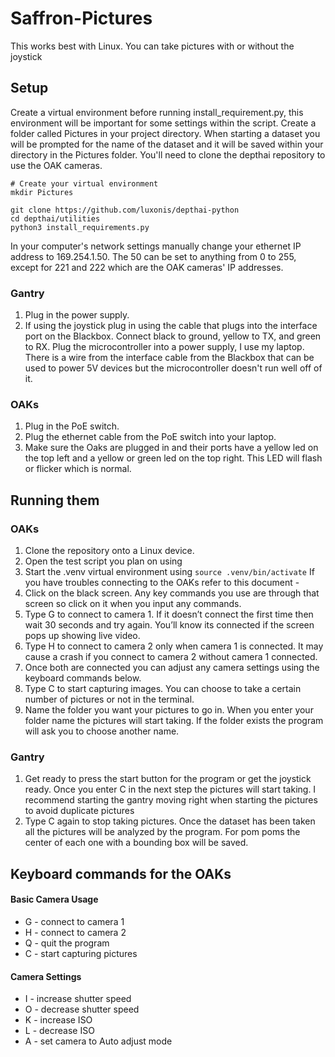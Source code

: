 # Saffron-Pictures

This works best with Linux.
You can take pictures with or without the joystick

## Setup

Create a virtual environment before running install_requirement.py, this environment will be important for some settings within the script.
Create a folder called Pictures in your project directory. When starting a dataset you will be prompted for the name of the dataset and it will be saved within your directory in the Pictures folder.
You'll need to clone the depthai repository to use the OAK cameras. 

```
# Create your virtual environment
mkdir Pictures

git clone https://github.com/luxonis/depthai-python
cd depthai/utilities
python3 install_requirements.py
```

In your computer's network settings manually change your ethernet IP address to 169.254.1.50. The 50 can be set to anything from 0 to 255, except for 221 and 222 which are the OAK cameras' IP addresses.

### Gantry
1. Plug in the power supply.
2. If using the joystick plug in using the cable that plugs into the interface port on the Blackbox. Connect black to ground, yellow to TX, and green to RX. Plug the microcontroller into a power supply, I use my laptop. There is a wire from the interface cable from the Blackbox that can be used to power 5V devices but the microcontroller doesn't run well off of it.
### OAKs
1. Plug in the PoE switch.
2. Plug the ethernet cable from the PoE switch into your laptop.
3. Make sure the Oaks are plugged in and their ports have a yellow led on the top left and a yellow or green led on the top right. This LED will flash or flicker which is normal.

## Running them
### OAKs 
1. Clone the repository onto a Linux device.
2. Open the test script you plan on using
3. Start the .venv virtual environment using 
`source .venv/bin/activate`
If you have troubles connecting to the OAKs refer to this document - 
4. Click on the black screen. Any key commands you use are through that screen so click on it when you input any commands.
5. Type G to connect to camera 1. If it doesn’t connect the first time then wait 30 seconds and try again. You’ll know its connected if the screen pops up showing live video.
6. Type H to connect to camera 2 only when camera 1 is connected. It may cause a crash if you connect to camera 2 without camera 1 connected.
7. Once both are connected you can adjust any camera settings using the keyboard commands below.
8. Type C to start capturing images. You can choose to take a certain number of pictures or not in the terminal.
9. Name the folder you want your pictures to go in. When you enter your folder name the pictures will start taking. If the folder exists the program will ask you to choose another name. 
### Gantry
1. Get ready to press the start button for the program or get the joystick ready. Once you enter C in the next step the pictures will start taking. I recommend starting the gantry moving right when starting the pictures to avoid duplicate pictures
2. Type C again to stop taking pictures. Once the dataset has been taken all the pictures will be analyzed by the program. For pom poms the center of each one with a bounding box will be saved.



## Keyboard commands for the OAKs
#### Basic Camera Usage ####
* G - connect to camera 1
* H - connect to camera 2
* Q - quit the program
* C - start capturing pictures

#### Camera Settings ####
* I - increase shutter speed
* O - decrease shutter speed
* K - increase ISO
* L - decrease ISO
* A - set camera to Auto adjust mode


